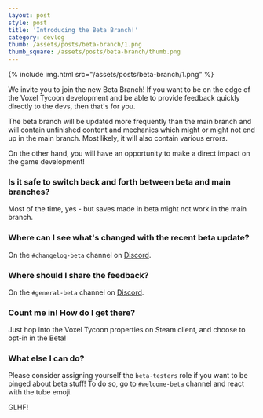 ```yaml
---
layout: post
style: post
title: 'Introducing the Beta Branch!'
category: devlog
thumb: /assets/posts/beta-branch/1.png
thumb_square: /assets/posts/beta-branch/thumb.png
---
```


{% include img.html src="/assets/posts/beta-branch/1.png" %}

We invite you to join the new Beta Branch! If you want to be on the edge of the Voxel Tycoon development and be able to provide feedback quickly directly to the devs, then that's for you.

The beta branch will be updated more frequently than the main branch and will contain unfinished content and mechanics which might or might not end up in the main branch. Most likely, it will also contain various errors.

On the other hand, you will have an opportunity to make a direct impact on the game development!

### Is it safe to switch back and forth between beta and main branches?

Most of the time, yes - but saves made in beta might not work in the main branch.

### Where can I see what's changed with the recent beta update?

On the `#changelog-beta` channel on [Discord](https://discord.gg/VoxelTycoon).

### Where should I share the feedback?

On the `#general-beta` channel on [Discord](https://discord.gg/VoxelTycoon).

### Count me in! How do I get there?

Just hop into the Voxel Tycoon properties on Steam client, and choose to opt-in in the Beta!

### What else I can do?

Please consider assigning yourself the `beta-testers` role if you want to be pinged about beta stuff! To do so, go to `#welcome-beta` channel and react with the tube emoji.

GLHF!